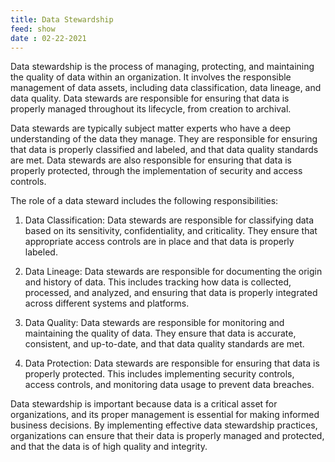 ```yaml
---
title: Data Stewardship
feed: show
date : 02-22-2021
---
```

Data stewardship is the process of managing, protecting, and maintaining the quality of data within an organization. It involves the responsible management of data assets, including data classification, data lineage, and data quality. Data stewards are responsible for ensuring that data is properly managed throughout its lifecycle, from creation to archival.

Data stewards are typically subject matter experts who have a deep understanding of the data they manage. They are responsible for ensuring that data is properly classified and labeled, and that data quality standards are met. Data stewards are also responsible for ensuring that data is properly protected, through the implementation of security and access controls.

The role of a data steward includes the following responsibilities:

1.  Data Classification: Data stewards are responsible for classifying data based on its sensitivity, confidentiality, and criticality. They ensure that appropriate access controls are in place and that data is properly labeled.
    
2.  Data Lineage: Data stewards are responsible for documenting the origin and history of data. This includes tracking how data is collected, processed, and analyzed, and ensuring that data is properly integrated across different systems and platforms.
    
3.  Data Quality: Data stewards are responsible for monitoring and maintaining the quality of data. They ensure that data is accurate, consistent, and up-to-date, and that data quality standards are met.
    
4.  Data Protection: Data stewards are responsible for ensuring that data is properly protected. This includes implementing security controls, access controls, and monitoring data usage to prevent data breaches.
    

Data stewardship is important because data is a critical asset for organizations, and its proper management is essential for making informed business decisions. By implementing effective data stewardship practices, organizations can ensure that their data is properly managed and protected, and that the data is of high quality and integrity.